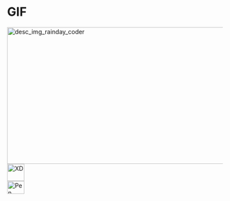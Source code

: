 # GIF
<img src="https://i.pinimg.com/originals/b5/fd/3f/b5fd3fbe984103e08b9482471484394b.gif" height=320 width=560  border-radius=10% alt="desc_img_rainday_coder"/>
<br>
<img src="https://seeklogo.com/images/A/adobe-xd-logo-64364E3A24-seeklogo.com.png" height=40 width=40 alt="XD"/>
<br>
<img src="https://w7.pngwing.com/pngs/852/183/png-transparent-codepen-computer-icons-logo-front-end-web-development-blog-logo-art-source-code-thumbnail.png" height=30 width=40 alt="Pen"/>
